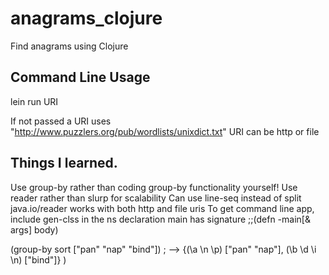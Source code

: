 # anagrams_clojure

Find anagrams using Clojure

## Command Line Usage

lein run URI

If not passed a URI uses "http://www.puzzlers.org/pub/wordlists/unixdict.txt"
URI can be http or file

## Things I learned.
 Use group-by rather than coding group-by functionality yourself!
 Use reader rather than slurp for scalability
 Can use line-seq instead of split
 java.io/reader works with both http and file uris
 To get command line app, include gen-clss in the ns declaration
 main has signature
 ;;(defn -main[& args] body)


  (group-by sort ["pan" "nap" "bind"])
  ; -->
  {(\a \n \p) ["pan" "nap"], (\b \d \i \n) ["bind"]}
  )


